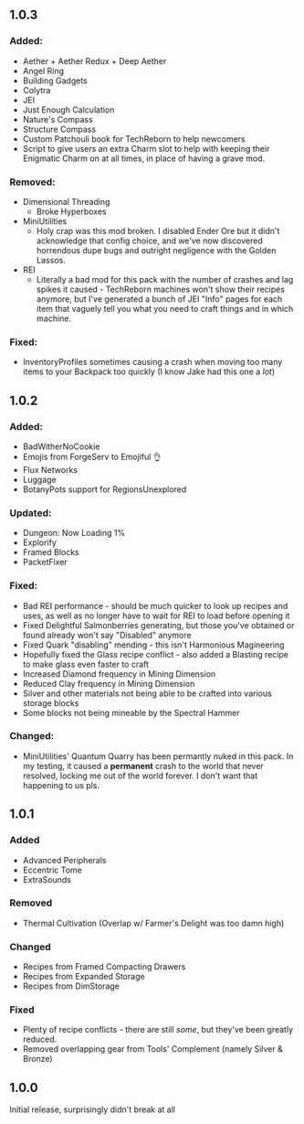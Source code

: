 ## 1.0.3

### Added:

- Aether + Aether Redux + Deep Aether
- Angel Ring
- Building Gadgets
- Colytra
- JEI
- Just Enough Calculation
- Nature's Compass
- Structure Compass
- Custom Patchouli book for TechReborn to help newcomers
- Script to give users an extra Charm slot to help with keeping their Enigmatic Charm on at all times, in place of having a grave mod.

### Removed:

- Dimensional Threading
  - Broke Hyperboxes
- MiniUtilities
  - Holy crap was this mod broken. I disabled Ender Ore but it didn't acknowledge that config choice, and we've now discovered horrendous dupe bugs and outright negligence with the Golden Lassos.
- REI
  - Literally a bad mod for this pack with the number of crashes and lag spikes it caused - TechReborn machines won't show their recipes anymore, but I've generated a bunch of JEI "Info" pages for each item that vaguely tell you what you need to craft things and in which machine.

### Fixed:

- InventoryProfiles sometimes causing a crash when moving too many items to your Backpack too quickly (I know Jake had this one a _lot_)

## 1.0.2

### Added:

- BadWitherNoCookie
- Emojis from ForgeServ to Emojiful 👌
- Flux Networks
- Luggage
- BotanyPots support for RegionsUnexplored

### Updated:

- Dungeon: Now Loading 1%
- Explorify
- Framed Blocks
- PacketFixer

### Fixed:

- Bad REI performance - should be much quicker to look up recipes and uses, as well as no longer have to wait for REI to load before opening it
- Fixed Delightful Salmonberries generating, but those you've obtained or found already won't say "Disabled" anymore
- Fixed Quark "disabling" mending - this isn't Harmonious Magineering
- Hopefully fixed the Glass recipe conflict - also added a Blasting recipe to make glass even faster to craft
- Increased Diamond frequency in Mining Dimension
- Reduced Clay frequency in Mining Dimension
- Silver and other materials not being able to be crafted into various storage blocks
- Some blocks not being mineable by the Spectral Hammer

### Changed:

- MiniUtilities' Quantum Quarry has been permantly nuked in this pack. In my testing, it caused a **permanent** crash to the world that never resolved, locking me out of the world forever. I don't want that happening to us pls.

## 1.0.1

### Added

- Advanced Peripherals
- Eccentric Tome
- ExtraSounds

### Removed

- Thermal Cultivation (Overlap w/ Farmer's Delight was too damn high)

### Changed

- Recipes from Framed Compacting Drawers
- Recipes from Expanded Storage
- Recipes from DimStorage

### Fixed

- Plenty of recipe conflicts - there are still _some_, but they've been greatly reduced.
- Removed overlapping gear from Tools' Complement (namely Silver & Bronze)

## 1.0.0

Initial release, surprisingly didn't break at all
